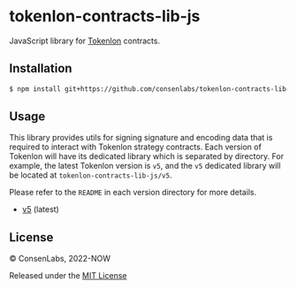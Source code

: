 # tokenlon-contracts-lib-js

JavaScript library for [Tokenlon](https://tokenlon.im/) contracts.

## Installation

```bash
$ npm install git+https://github.com/consenlabs/tokenlon-contracts-lib-js
```

## Usage

This library provides utils for signing signature and encoding data that is required to interact with Tokenlon strategy contracts. Each version of Tokenlon will have its dedicated library which is separated by directory. For example, the latest Tokenlon version is `v5`, and the `v5` dedicated library will be located at `tokenlon-contracts-lib-js/v5`.

Please refer to the `README` in each version directory for more details.

-   [v5](https://github.com/consenlabs/tokenlon-contracts-lib-js/tree/main/src/v5/README.md) (latest)

## License

© ConsenLabs, 2022-NOW

Released under the [MIT License](https://github.com/consenlabs/tokenlon-contracts-lib-js/blob/main/LICENSE)
